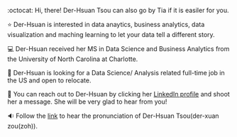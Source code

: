 :octocat: Hi, there! Der-Hsuan Tsou can also go by Tia if it is easiler for you.

⭐ Der-Hsuan is interested in data anaytics, business analytics, data visualization and maching learning to let your data tell a different story.

💻 Der-Hsuan received her MS in Data Science and Business Analytics from the University of North Carolina at Charlotte.

💼 Der-Hsuan is looking for a Data Science/ Analysis related full-time job in the US and open to relocate.

📌 You can reach out to Der-Hsuan by clicking her [LinkedIn profile](https://www.linkedin.com/in/derhsuan-tsou/) and shoot her a message. She will be very glad to hear from you!

🔉 Follow the [link](https://www.name-coach.com/der-hsuan-tsou) to hear the pronunciation of Der-Hsuan Tsou(der-xuan zou(zoh)). 

<!---
tiatsou/tiatsou is a ✨ special ✨ repository because its `README.md` (this file) appears on your GitHub profile.
You can click the Preview link to take a look at your changes.
--->
